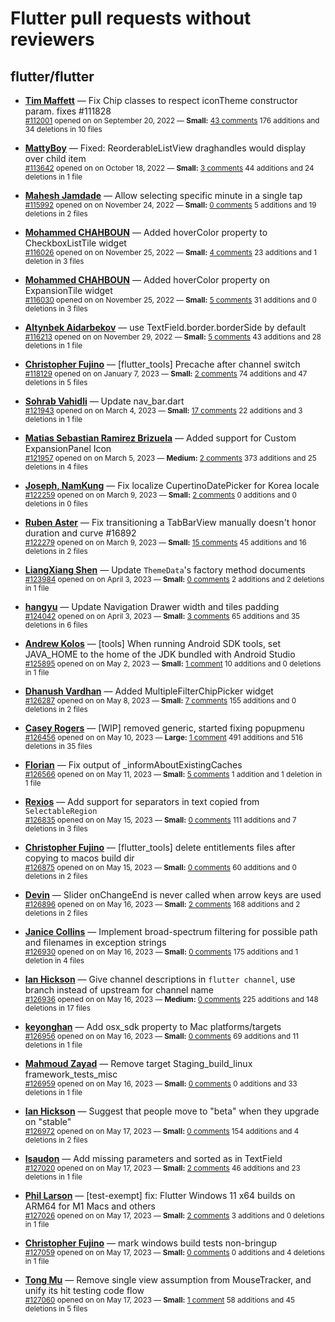 # Flutter pull requests without reviewers

## flutter/flutter

* **[Tim Maffett](https://github.com/timmaffett)** &mdash; Fix Chip classes to respect iconTheme constructor param. fixes #111828<br />
    <sub>[#112001](https://github.com/flutter/flutter/pull/112001) opened on on September 20, 2022 &mdash; **Small:** [43 comments](https://github.com/flutter/flutter/pull/112001) 176 additions and 34 deletions in 10 files</sub><br />

* **[MattyBoy](https://github.com/MattyBoy4444)** &mdash; Fixed: ReorderableListView draghandles would display over child item<br />
    <sub>[#113642](https://github.com/flutter/flutter/pull/113642) opened on on October 18, 2022 &mdash; **Small:** [3 comments](https://github.com/flutter/flutter/pull/113642) 44 additions and 24 deletions in 1 file</sub><br />

* **[Mahesh Jamdade](https://github.com/maheshmnj)** &mdash; Allow selecting specific minute in a single tap<br />
    <sub>[#115992](https://github.com/flutter/flutter/pull/115992) opened on on November 24, 2022 &mdash; **Small:** [0 comments](https://github.com/flutter/flutter/pull/115992) 5 additions and 19 deletions in 2 files</sub><br />

* **[Mohammed  CHAHBOUN](https://github.com/M97Chahboun)** &mdash; Added hoverColor property to CheckboxListTile widget<br />
    <sub>[#116026](https://github.com/flutter/flutter/pull/116026) opened on on November 25, 2022 &mdash; **Small:** [4 comments](https://github.com/flutter/flutter/pull/116026) 23 additions and 1 deletion in 3 files</sub><br />

* **[Mohammed  CHAHBOUN](https://github.com/M97Chahboun)** &mdash; Added hoverColor property on ExpansionTile widget<br />
    <sub>[#116030](https://github.com/flutter/flutter/pull/116030) opened on on November 25, 2022 &mdash; **Small:** [5 comments](https://github.com/flutter/flutter/pull/116030) 31 additions and 0 deletions in 3 files</sub><br />

* **[Altynbek Aidarbekov](https://github.com/altynbek132)** &mdash; use TextField.border.borderSide by default<br />
    <sub>[#116213](https://github.com/flutter/flutter/pull/116213) opened on on November 29, 2022 &mdash; **Small:** [5 comments](https://github.com/flutter/flutter/pull/116213) 43 additions and 28 deletions in 1 file</sub><br />

* **[Christopher Fujino](https://github.com/christopherfujino)** &mdash; [flutter_tools] Precache after channel switch<br />
    <sub>[#118129](https://github.com/flutter/flutter/pull/118129) opened on on January 7, 2023 &mdash; **Small:** [2 comments](https://github.com/flutter/flutter/pull/118129) 74 additions and 47 deletions in 5 files</sub><br />

* **[Sohrab Vahidli](https://github.com/sohrabonline)** &mdash; Update nav_bar.dart<br />
    <sub>[#121943](https://github.com/flutter/flutter/pull/121943) opened on on March 4, 2023 &mdash; **Small:** [17 comments](https://github.com/flutter/flutter/pull/121943) 22 additions and 3 deletions in 1 file</sub><br />

* **[Matias Sebastian Ramirez Brizuela](https://github.com/ramirezsebas)** &mdash; Added support for Custom ExpansionPanel Icon<br />
    <sub>[#121957](https://github.com/flutter/flutter/pull/121957) opened on on March 5, 2023 &mdash; **Medium:** [2 comments](https://github.com/flutter/flutter/pull/121957) 373 additions and 25 deletions in 4 files</sub><br />

* **[Joseph, NamKung](https://github.com/JosephNK)** &mdash; Fix localize CupertinoDatePicker for Korea locale<br />
    <sub>[#122259](https://github.com/flutter/flutter/pull/122259) opened on on March 9, 2023 &mdash; **Small:** [2 comments](https://github.com/flutter/flutter/pull/122259) 0 additions and 0 deletions in 0 files</sub><br />

* **[Ruben Aster](https://github.com/rubenaster)** &mdash; Fix transitioning a TabBarView manually doesn't honor duration and curve #16892<br />
    <sub>[#122279](https://github.com/flutter/flutter/pull/122279) opened on on March 9, 2023 &mdash; **Small:** [15 comments](https://github.com/flutter/flutter/pull/122279) 45 additions and 16 deletions in 2 files</sub><br />

* **[LiangXiang Shen](https://github.com/kj415j45)** &mdash; Update `ThemeData`'s factory method documents<br />
    <sub>[#123984](https://github.com/flutter/flutter/pull/123984) opened on on April 3, 2023 &mdash; **Small:** [0 comments](https://github.com/flutter/flutter/pull/123984) 2 additions and 2 deletions in 1 file</sub><br />

* **[hangyu](https://github.com/hangyujin)** &mdash; Update Navigation Drawer width and tiles padding<br />
    <sub>[#124042](https://github.com/flutter/flutter/pull/124042) opened on on April 3, 2023 &mdash; **Small:** [3 comments](https://github.com/flutter/flutter/pull/124042) 65 additions and 35 deletions in 6 files</sub><br />

* **[Andrew Kolos](https://github.com/andrewkolos)** &mdash; [tools] When running Android SDK tools, set JAVA_HOME to the home of the JDK bundled with Android Studio<br />
    <sub>[#125895](https://github.com/flutter/flutter/pull/125895) opened on on May 2, 2023 &mdash; **Small:** [1 comment](https://github.com/flutter/flutter/pull/125895) 10 additions and 0 deletions in 1 file</sub><br />

* **[Dhanush Vardhan](https://github.com/dhanush17-tech)** &mdash; Added MultipleFilterChipPicker widget<br />
    <sub>[#126287](https://github.com/flutter/flutter/pull/126287) opened on on May 8, 2023 &mdash; **Small:** [7 comments](https://github.com/flutter/flutter/pull/126287) 155 additions and 0 deletions in 2 files</sub><br />

* **[Casey Rogers](https://github.com/caseycrogers)** &mdash; [WIP] removed generic, started fixing popupmenu<br />
    <sub>[#126456](https://github.com/flutter/flutter/pull/126456) opened on on May 10, 2023 &mdash; **Large:** [1 comment](https://github.com/flutter/flutter/pull/126456) 491 additions and 516 deletions in 35 files</sub><br />

* **[Florian](https://github.com/PlutoHDDev)** &mdash; Fix output of _informAboutExistingCaches<br />
    <sub>[#126566](https://github.com/flutter/flutter/pull/126566) opened on on May 11, 2023 &mdash; **Small:** [5 comments](https://github.com/flutter/flutter/pull/126566) 1 addition and 1 deletion in 1 file</sub><br />

* **[Rexios](https://github.com/Rexios80)** &mdash; Add support for separators in text copied from `SelectableRegion`<br />
    <sub>[#126835](https://github.com/flutter/flutter/pull/126835) opened on on May 15, 2023 &mdash; **Small:** [0 comments](https://github.com/flutter/flutter/pull/126835) 111 additions and 7 deletions in 3 files</sub><br />

* **[Christopher Fujino](https://github.com/christopherfujino)** &mdash; [flutter_tools] delete entitlements files after copying to macos build dir<br />
    <sub>[#126875](https://github.com/flutter/flutter/pull/126875) opened on on May 15, 2023 &mdash; **Small:** [0 comments](https://github.com/flutter/flutter/pull/126875) 60 additions and 0 deletions in 2 files</sub><br />

* **[Devin](https://github.com/dleyba042)** &mdash; Slider onChangeEnd is never called when arrow keys are used<br />
    <sub>[#126896](https://github.com/flutter/flutter/pull/126896) opened on on May 16, 2023 &mdash; **Small:** [2 comments](https://github.com/flutter/flutter/pull/126896) 168 additions and 2 deletions in 2 files</sub><br />

* **[Janice Collins](https://github.com/jcollins-g)** &mdash; Implement broad-spectrum filtering for possible path and filenames in exception strings<br />
    <sub>[#126930](https://github.com/flutter/flutter/pull/126930) opened on on May 16, 2023 &mdash; **Small:** [0 comments](https://github.com/flutter/flutter/pull/126930) 175 additions and 1 deletion in 4 files</sub><br />

* **[Ian Hickson](https://github.com/Hixie)** &mdash; Give channel descriptions in `flutter channel`, use branch instead of upstream for channel name<br />
    <sub>[#126936](https://github.com/flutter/flutter/pull/126936) opened on on May 16, 2023 &mdash; **Medium:** [0 comments](https://github.com/flutter/flutter/pull/126936) 225 additions and 148 deletions in 17 files</sub><br />

* **[keyonghan](https://github.com/keyonghan)** &mdash; Add osx_sdk property to Mac platforms/targets<br />
    <sub>[#126956](https://github.com/flutter/flutter/pull/126956) opened on on May 16, 2023 &mdash; **Small:** [0 comments](https://github.com/flutter/flutter/pull/126956) 69 additions and 11 deletions in 1 file</sub><br />

* **[Mahmoud Zayad](https://github.com/MahmoudZayad)** &mdash; Remove target Staging_build_linux framework_tests_misc<br />
    <sub>[#126959](https://github.com/flutter/flutter/pull/126959) opened on on May 16, 2023 &mdash; **Small:** [0 comments](https://github.com/flutter/flutter/pull/126959) 0 additions and 33 deletions in 1 file</sub><br />

* **[Ian Hickson](https://github.com/Hixie)** &mdash; Suggest that people move to "beta" when they upgrade on "stable"<br />
    <sub>[#126972](https://github.com/flutter/flutter/pull/126972) opened on on May 17, 2023 &mdash; **Small:** [0 comments](https://github.com/flutter/flutter/pull/126972) 154 additions and 4 deletions in 2 files</sub><br />

* **[lsaudon](https://github.com/lsaudon)** &mdash; Add missing parameters and sorted as in TextField<br />
    <sub>[#127020](https://github.com/flutter/flutter/pull/127020) opened on on May 17, 2023 &mdash; **Small:** [2 comments](https://github.com/flutter/flutter/pull/127020) 46 additions and 23 deletions in 1 file</sub><br />

* **[Phil Larson](https://github.com/plarson)** &mdash; [test-exempt] fix: Flutter Windows 11 x64 builds on ARM64 for M1 Macs and others<br />
    <sub>[#127026](https://github.com/flutter/flutter/pull/127026) opened on on May 17, 2023 &mdash; **Small:** [2 comments](https://github.com/flutter/flutter/pull/127026) 3 additions and 0 deletions in 1 file</sub><br />

* **[Christopher Fujino](https://github.com/christopherfujino)** &mdash; mark windows build tests non-bringup<br />
    <sub>[#127059](https://github.com/flutter/flutter/pull/127059) opened on on May 17, 2023 &mdash; **Small:** [0 comments](https://github.com/flutter/flutter/pull/127059) 0 additions and 4 deletions in 1 file</sub><br />

* **[Tong Mu](https://github.com/dkwingsmt)** &mdash; Remove single view assumption from MouseTracker, and unify its hit testing code flow<br />
    <sub>[#127060](https://github.com/flutter/flutter/pull/127060) opened on on May 17, 2023 &mdash; **Small:** [1 comment](https://github.com/flutter/flutter/pull/127060) 58 additions and 45 deletions in 5 files</sub><br />

